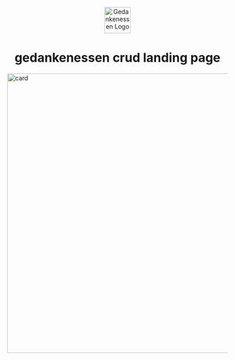 <p align="center">
  <a href="https://gedankenessen.github.io/crud-landing/">
    <img alt="Gedankenessen Logo" src="https://user-images.githubusercontent.com/24259317/202017874-9bcfa063-1e70-43ed-b6c3-35a6b0985d66.png" width="60" />
  </a>
</p>
<h1 align="center">
  gedankenessen crud landing page
</h1>


<img align="center" width="640" alt="card" src="https://user-images.githubusercontent.com/24259317/202017966-83501535-4b8a-40cd-ae79-ac5e5f8d1d41.png">

